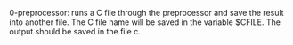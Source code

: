 0-preprocessor: runs a C file through the preprocessor and save the result into another file. The C file name will be saved in the variable $CFILE. The output should be saved in the file c.
